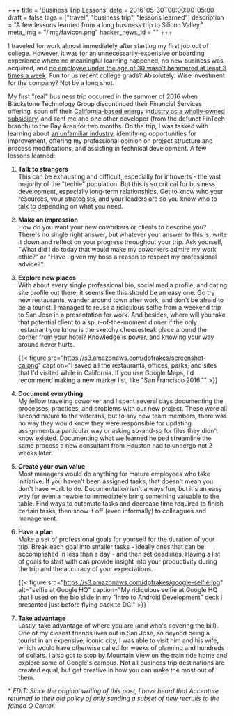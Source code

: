 +++
title = 'Business Trip Lessons'
date = 2016-05-30T00:00:00-05:00
draft = false
tags = ["travel", "business trip", "lessons learned"]
description = "A few lessons learned from a long business trip to Silicon Valley."
meta_img = "/img/favicon.png"
hacker_news_id = ""
+++


I traveled for work almost immediately after starting my first job out of college. However, it was for an unnecessarily-expensive onboarding experience where no meaningful learning happened, no new business was acquired, and [no employee under the age of 30 wasn't hammered at least 3 times a week](https://www.reddit.com/r/consulting/comments/1fchhr/accenture_st_charles_core_analyst_training/). Fun for us recent college grads? Absolutely. Wise investment for the company? Not by a long shot.

My first "real" business trip occurred in the summer of 2016 when Blackstone Technology Group discontinued their Financial Services offering, spun off their [California-based energy industry as a wholly-owned subsidiary](https://www.businesswire.com/news/home/20160727006237/en/Trellis-Energy-Launches-Standalone-Company-Integrate-Optimize), and sent me and one other developer (from the defunct FinTech branch) to the Bay Area for two months. On the trip, I was tasked with learning about [an unfamiliar industry](https://en.wikipedia.org/wiki/Liquefied_natural_gas), identifying opportunities for improvement, offering my professional opinion on project structure and process modifications, and assisting in technical development. A few lessons learned:

1. **Talk to strangers**<br>
This can be exhausting and difficult, especially for introverts - the vast majority of the "techie" population. But this is so critical for business development, especially long-term relationships. Get to know who your resources, your strategists, and your leaders are so you know who to talk to depending on what you need.

1. **Make an impression**<br>
How do you want your new coworkers or clients to describe you? There's no single right answer, but whatever your answer to this is, write it down and reflect on your progress throughout your trip. Ask yourself, "What did I do today that would make my coworkers admire my work ethic?" or "Have I given my boss a reason to respect my professional advice?"

1. **Explore new places**<br>
With about every single professional bio, social media profile, and dating site profile out there, it seems like this should be an easy one. Go try new restaurants, wander around town after work, and don't be afraid to be a tourist. I managed to reuse a ridiculous selfie from a weekend trip to San Jose in a presentation for work. And besides, where will you take that potential client to a spur-of-the-moment dinner if the only restaurant you know is the sketchy cheesesteak place around the corner from your hotel? Knowledge is power, and knowing your way around never hurts.

    {{< figure src="https://s3.amazonaws.com/dpfrakes/screenshot-ca.png" caption="I saved all the restaurants, offices, parks, and sites that I'd visited while in California. If you use Google Maps, I'd recommend making a new marker list, like \"San Francisco 2016.\"" >}}

1. **Document everything**<br>
My fellow traveling coworker and I spent several days documenting the processes, practices, and problems with our new project. These were all second nature to the veterans, but to any new team members, there was no way they would know they were responsible for updating assignments a particular way or asking so-and-so for files they didn't know existed. Documenting what we learned helped streamline the same process a new consultant from Houston had to undergo not 2 weeks later.

1. **Create your own value**<br>
Most managers would do anything for mature employees who take initiative. If you haven't been assigned tasks, that doesn't mean you don't have work to do. Documentation isn't always fun, but it's an easy way for even a newbie to immediately bring something valuable to the table. Find ways to automate tasks and decrease time required to finish certain tasks, then show it off (even informally) to colleagues and management.

1. **Have a plan**<br>
Make a set of professional goals for yourself for the duration of your trip. Break each goal into smaller tasks - ideally ones that can be accomplished in less than a day - and then set deadlines. Having a list of goals to start with can provide insight into your productivity during the trip and the accuracy of your expectations.

    {{< figure src="https://s3.amazonaws.com/dpfrakes/google-selfie.jpg" alt="selfie at Google HQ" caption="My ridiculous selfie at Google HQ that I used on the bio slide in my \"Intro to Android Development\" deck I presented just before flying back to DC." >}}

1. **Take advantage**<br>
Lastly, take advantage of where you are (and who's covering the bill). One of my closest friends lives out in San José, so beyond being a tourist in an expensive, iconic city, I was able to visit him and his wife, which would have otherwise called for weeks of planning and hundreds of dollars. I also got to stop by Mountain View on the train ride home and explore some of Google's campus. Not all business trip destinations are created equal, but get creative in how you can make the most out of them.

\* _EDIT: Since the original writing of this post, I have heard that Accenture returned to their old policy of only sending a subset of new recruits to the famed Q Center._

